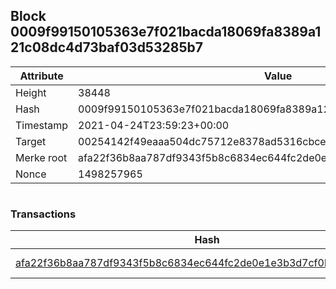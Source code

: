## Block 0009f99150105363e7f021bacda18069fa8389a121c08dc4d73baf03d53285b7

Attribute | Value
--- | ---
Height | 38448
Hash | 0009f99150105363e7f021bacda18069fa8389a121c08dc4d73baf03d53285b7
Timestamp | 2021-04-24T23:59:23+00:00
Target | 00254142f49eaaa504dc75712e8378ad5316cbcead634704b3734b6271167cc4
Merke root | afa22f36b8aa787df9343f5b8c6834ec644fc2de0e1e3b3d7cf0b54de1d2a86e
Nonce | 1498257965

```

```

### Transactions

Hash | Amount
--- | ---
[afa22f36b8aa787df9343f5b8c6834ec644fc2de0e1e3b3d7cf0b54de1d2a86e](afa22f36b8aa787df9343f5b8c6834ec644fc2de0e1e3b3d7cf0b54de1d2a86e.md) | 10.00000000 SKEPTI 
